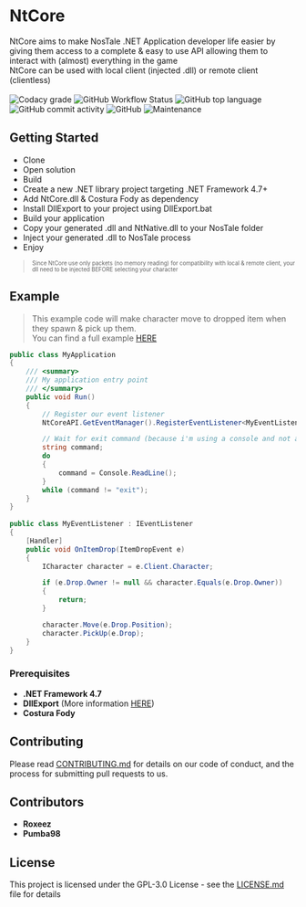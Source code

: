 # NtCore

NtCore aims to make NosTale .NET Application developer life easier by giving them access to a complete & easy to use API allowing them to interact with (almost) everything in the game  
NtCore can be used with local client (injected .dll) or remote client (clientless)
<br><br>
![Codacy grade](https://img.shields.io/codacy/grade/d7ecbcba4d48445f8a7e12f1bb4fb8e7?style=flat-square)
![GitHub Workflow Status](https://img.shields.io/github/workflow/status/Roxeez/NtCore/Main.Legacy?style=flat-square)
![GitHub top language](https://img.shields.io/github/languages/top/Roxeez/NtCore?style=flat-square)
![GitHub commit activity](https://img.shields.io/github/commit-activity/m/Roxeez/NtCore?style=flat-square)
![GitHub](https://img.shields.io/github/license/Roxeez/NtCore?style=flat-square)
![Maintenance](https://img.shields.io/maintenance/yes/2019?style=flat-square)

## Getting Started

- Clone
- Open solution
- Build
- Create a new .NET library project targeting .NET Framework 4.7+
- Add NtCore.dll & Costura Fody as dependency
- Install DllExport to your project using DllExport.bat
- Build your application
- Copy your generated .dll and NtNative.dll to your NosTale folder
- Inject your generated .dll to NosTale process
- Enjoy

> <sub><sup>Since NtCore use only packets (no memory reading) for compatibility with local & remote client, your dll need to be injected BEFORE selecting your character</sub></sup>

## Example
> This example code will make character move to dropped item when they spawn & pick up them.  
You can find a full example [HERE](https://github.com/Roxeez/NtCore.Example)
```csharp
public class MyApplication
{
    /// <summary>
    /// My application entry point
    /// </summary>
    public void Run()
    {
        // Register our event listener
        NtCoreAPI.GetEventManager().RegisterEventListener<MyEventListener>();

        // Wait for exit command (because i'm using a console and not an UI app)
        string command;
        do
        {
            command = Console.ReadLine();
        } 
        while (command != "exit");
    }
}
    
public class MyEventListener : IEventListener
{
    [Handler]
    public void OnItemDrop(ItemDropEvent e)
    {
        ICharacter character = e.Client.Character;

        if (e.Drop.Owner != null && character.Equals(e.Drop.Owner))
        {
            return;
        }

        character.Move(e.Drop.Position);
        character.PickUp(e.Drop);
    }
}
```

### Prerequisites

- **.NET Framework 4.7**
- **DllExport** (More information [HERE](https://github.com/3F/DllExport))
- **Costura Fody**

## Contributing

Please read [CONTRIBUTING.md](CONTRIBUTING.md) for details on our code of conduct, and the process for submitting pull requests to us.

## Contributors
* **Roxeez**
* **Pumba98**

## License

This project is licensed under the GPL-3.0 License - see the [LICENSE.md](LICENSE.md) file for details
